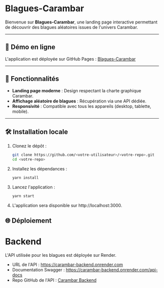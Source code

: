 # Blagues-Carambar

Bienvenue sur **Blagues-Carambar**, une landing page interactive permettant de découvrir des blagues aléatoires issues de l'univers Carambar.

---

## 🚀 Démo en ligne

L'application est déployée sur GitHub Pages : [Blagues-Carambar](https://Heymow.github.io/blagues-carambar)

---

## 📖 Fonctionnalités

- **Landing page moderne** : Design respectant la charte graphique Carambar.
- **Affichage aléatoire de blagues** : Récupération via une API dédiée.
- **Responsivité** : Compatible avec tous les appareils (desktop, tablette, mobile).

---

## 🛠️ Installation locale

1. Clonez le dépôt :
   ```bash
   git clone https://github.com/<votre-utilisateur>/<votre-repo>.git
   cd <votre-repo>

2. Installez les dépendances :

    ```bash
    yarn install

3. Lancez l'application :

    ```bash
    yarn start

4. L'application sera disponible sur http://localhost:3000.


## 🌐 Déploiement

# Backend
L'API utilisée pour les blagues est déployée sur Render.

- URL de l'API : https://carambar-backend.onrender.com
- Documentation Swagger : https://carambar-backend.onrender.com/api-docs
- Repo GitHub de l'API : [Carambar Backend](https://github.com/Heymow/carambar-backend)